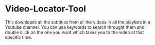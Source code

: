 # Video-Locator-Tool
This downloads all the subtitles from all the videos in all the playlists in a Youtube channel. You can use keywords to search throught them and double click on the one you want which takes you to the video at that specific time.
